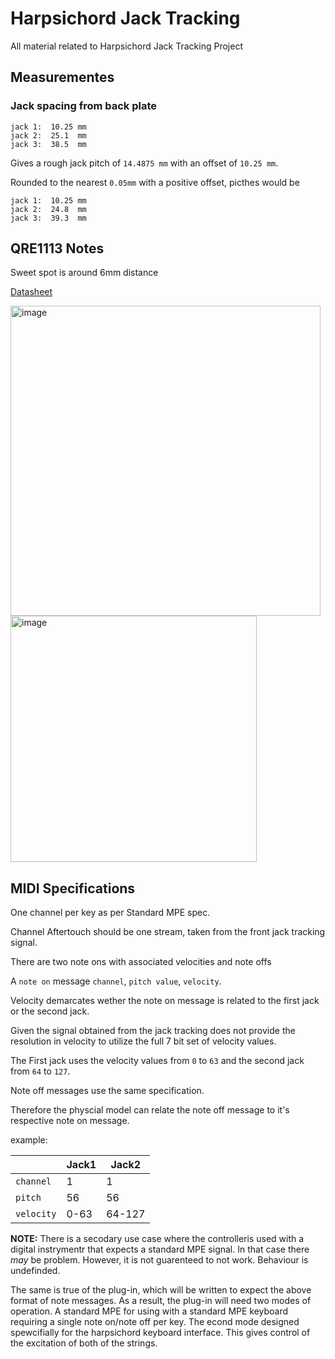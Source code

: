 # Harpsichord Jack Tracking

All material related to Harpsichord Jack Tracking Project

## Measurementes

###  Jack spacing from back plate

```
jack 1:  10.25 mm
jack 2:  25.1  mm
jack 3:  38.5  mm
```

Gives a rough jack pitch of `14.4875 mm` with an offset of `10.25 mm`.

Rounded to the nearest `0.05mm` with a positive offset, picthes would be

```
jack 1:  10.25 mm
jack 2:  24.8  mm
jack 3:  39.3  mm
```

## QRE1113 Notes

Sweet spot is around 6mm distance


[Datasheet](https://www.mouser.in/datasheet/2/308/QRE1113-1121523.pdf)

<img width="496" alt="image" src="https://github.com/mhamilt/harpsichord-model-data/assets/33174176/ae605c5e-47d4-40e9-a4b1-86a8f60ec120">
<img width="394" alt="image" src="https://github.com/mhamilt/harpsichord-model-data/assets/33174176/14ffb907-1013-4fd9-bb91-761ac52bf176">


## MIDI Specifications


One channel per key as per Standard MPE spec.

Channel Aftertouch should be one stream, taken from the front jack tracking signal.

There are two note ons with associated velocities and note offs

A `note on` message `channel`, `pitch value`, `velocity`.

Velocity demarcates wether the note on message is related to the first jack or the second jack.

Given the signal obtained from the jack tracking does not provide the resolution in velocity to utilize the full 7 bit set of velocity values.

The First jack uses the velocity values from `0` to `63` and the second jack from `64` to `127`.

Note off messages use the same specification.

Therefore the physcial model can relate the note off message to it's respective note on message.

example:

|            | Jack1 | Jack2  |
| ---------- | ----- | ------ |
| `channel`  | 1     | 1      |
| `pitch`    | 56    | 56     |
| `velocity` | 0-63  | 64-127 |

**NOTE:** There is a secodary use case where the controlleris used with a digital instrymentr that expects a standard MPE signal. In that case there _may_ be problem. However, it is not guarenteed to not work. Behaviour is undefinded.

The same is true of the plug-in, which will be written to expect the above format of note messages.
As a result, the plug-in will need two modes of operation. A standard MPE for using with a standard MPE keyboard requiring a single note on/note off per key. The econd mode designed spewcifially for the harpsichord keyboard interface. This gives control of the excitation of both of the strings.

